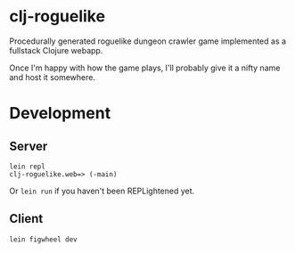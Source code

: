 # clj-roguelike

Procedurally generated roguelike dungeon crawler game implemented as a fullstack Clojure webapp.

Once I'm happy with how the game plays, I'll probably give it a nifty name and host it somewhere.

# Development

## Server

```
lein repl
clj-roguelike.web=> (-main)
```

Or `lein run` if you haven't been REPLightened yet.

## Client

```
lein figwheel dev
```
